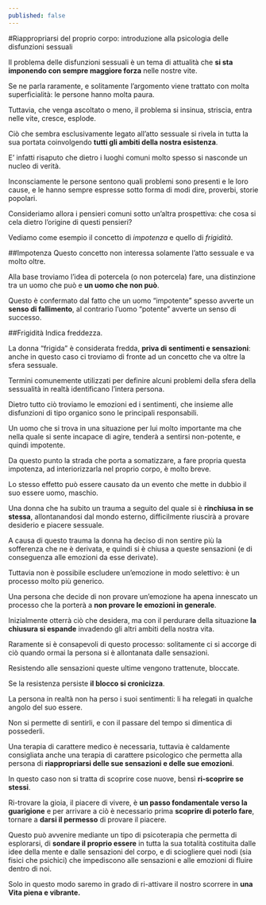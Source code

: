 ```yaml
---
published: false
---
```

#Riappropriarsi del proprio corpo: introduzione alla psicologia delle disfunzioni sessuali

Il problema delle disfunzioni sessuali è un tema di attualità che **si sta imponendo con sempre maggiore forza** nelle nostre vite.

Se ne parla raramente, e solitamente l’argomento viene trattato con molta superficialità: le persone hanno molta paura.

Tuttavia, che venga ascoltato o meno, il problema si insinua, striscia, entra nelle vite, cresce, esplode.

Ciò che sembra esclusivamente legato all’atto sessuale si rivela in tutta la sua portata coinvolgendo **tutti gli ambiti della nostra esistenza**.

E’ infatti risaputo che dietro i luoghi comuni molto spesso si nasconde un nucleo di verità.

Inconsciamente le persone sentono quali problemi sono presenti e le loro cause, e le hanno sempre espresse sotto forma di modi dire, proverbi, storie popolari.

Consideriamo allora i pensieri comuni sotto un’altra prospettiva: che cosa si cela dietro l’origine di questi pensieri?

Vediamo come esempio il concetto di *impotenza* e quello di *frigidità*.

##Impotenza
Questo concetto non interessa solamente l’atto sessuale e va molto oltre.

Alla base troviamo l’idea di potercela (o non potercela) fare, una distinzione tra un uomo che può e **un uomo che non può**.

Questo è confermato dal fatto che un uomo “impotente” spesso avverte un **senso di fallimento**, al contrario l’uomo “potente” avverte un senso di successo.

##Frigidità
Indica freddezza.

La donna “frigida” è considerata fredda, **priva di sentimenti e sensazioni**: anche in questo caso ci troviamo di fronte ad un concetto che va oltre la sfera sessuale.

Termini comunemente utilizzati per definire alcuni problemi della sfera della sessualità in realtà identificano l’intera persona.

Dietro tutto ciò troviamo le emozioni ed i sentimenti, che insieme alle disfunzioni di tipo organico sono le principali responsabili.

Un uomo che si trova in una situazione per lui molto importante ma che nella quale si sente incapace di agire, tenderà a sentirsi non-potente, e quindi impotente.

Da questo punto la strada che porta a somatizzare, a fare propria questa impotenza, ad interiorizzarla nel proprio corpo, è molto breve.

Lo stesso effetto può essere causato da un evento che mette in dubbio il suo essere uomo, maschio.

Una donna che ha subito un trauma a seguito del quale si è **rinchiusa in se stessa**, allontanandosi dal mondo esterno, difficilmente riuscirà a provare desiderio e piacere sessuale.

A causa di questo trauma la donna ha deciso di non sentire più la sofferenza che ne è derivata, e quindi si è chiusa a queste sensazioni (e di conseguenza alle emozioni da esse derivate).

Tuttavia non è possibile escludere un’emozione in modo selettivo: è un processo molto più generico.

Una persona che decide di non provare un’emozione ha apena innescato un processo che la porterà a **non provare le emozioni in generale**.

Inizialmente otterrà ciò che desidera, ma con il perdurare della situazione **la chiusura si espande** invadendo gli altri ambiti della nostra vita.

Raramente si è consapevoli di questo processo: solitamente ci si accorge di ciò quando ormai la persona si è allontanata dalle sensazioni.

Resistendo alle sensazioni queste ultime vengono trattenute, bloccate.

Se la resistenza persiste **il blocco si cronicizza**.

La persona in realtà non ha perso i suoi sentimenti: li ha relegati in qualche angolo del suo essere.

Non si permette di sentirli, e con il passare del tempo si dimentica di possederli.

Una terapia di carattere medico è necessaria, tuttavia è caldamente consigliata anche una terapia di carattere psicologico che permetta alla persona di **riappropriarsi delle sue sensazioni e delle sue emozioni**.

In questo caso non si tratta di scoprire cose nuove, bensì **ri-scoprire se stessi**.

Ri-trovare la gioia, il piacere di vivere, è **un passo fondamentale verso la guarigione** e per arrivare a ciò è necessario prima **scoprire di poterlo fare**, tornare a **darsi il permesso** di provare il piacere.

Questo può avvenire mediante un tipo di psicoterapia che permetta di esplorarsi, di **sondare il proprio essere** in tutta la sua totalità costituita dalle idee della mente e dalle sensazioni del corpo, e di sciogliere quei nodi (sia fisici che psichici) che impediscono alle sensazioni e alle emozioni di fluire dentro di noi.

Solo in questo modo saremo in grado di ri-attivare il nostro scorrere in **una Vita piena e vibrante.**
